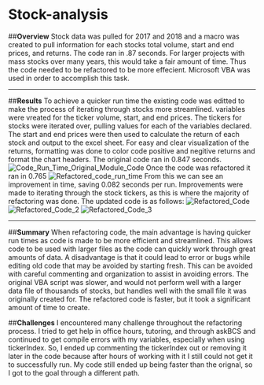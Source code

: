 # Stock-analysis

##**Overview**
Stock data was pulled for 2017 and 2018 and a macro was created to pull information for each stocks total volume, start and end prices, and returns. The code ran in .87 seconds. For larger projects with mass stocks over many years, this would take a fair amount of time. Thus the code needed to be refactored to be more effecient. Microsoft VBA was used in order to accomplish this task.

-------------------------------------------------------------------------------------------------------------------------------------------------------------------------

##**Results**
To achieve a quicker run time the existing code was editted to make the process of iterating through stocks more streamlined. variables were vreated for the ticker volume, start, and end prices. The tickers for stocks were iterated over, pulling values for each of the variables declared. The start and end prices were then used to calculate the return of each stock and output to the excel sheet. For easy and clear visualization of the returns, formatting was done to color code positive and negitive returns and format the chart headers. 
The original code ran in 0.847 seconds. ![Code_Run_Time_Original_Module_Code](https://user-images.githubusercontent.com/100040705/160252069-e0881806-7616-4cf5-a151-08ea3499686a.png)
Once the code was refactored it ran in 0.765
![Refactored_code_run_time](https://user-images.githubusercontent.com/100040705/160252232-d3bab437-300d-4f05-b77f-395c59756fa1.png)
From this we can see an improvement in time, saving 0.082 seconds per run. Improvements were made to iterating through the stock tickers, as this is where the majority of refactoring was done. The updated code is as follows:
![Refactored_Code](https://user-images.githubusercontent.com/100040705/160252314-0b0205c5-903a-4070-aa03-3a409919679d.png)
![Refactored_Code_2](https://user-images.githubusercontent.com/100040705/160252315-f723c9ac-fb40-452a-84e3-eaef4154db2a.png)
![Refactored_Code_3](https://user-images.githubusercontent.com/100040705/160252317-37d3add3-c5fd-496e-8d07-46e2810683ab.png)

-------------------------------------------------------------------------------------------------------------------------------------------------------------------------

##**Summary**
When refactoring code, the main advantage is having quicker run times as code is made to be more efficient and streamlined. This allows code to be used with larger files as the code can quickly work through great amounts of data. A disadvantage is that it could lead to error or bugs while editing old code that may be avoided by starting fresh. This can be avoided with careful commenting and organization to assist in avoiding errors. 
The original VBA script was slower, and would not perform well with a larger data file of thousands of stocks, but handles well with the small file it was originally created for. The refactored code is faster, but it took a significant amount of time to create.

##**Challenges**
I encountered many challenge throughout the refactoring process. I tried to get help in office hours, tutoring, and through askBCS and continued to get compile errors with my variables, especially when using tickerIndex. So, I ended up commenting the tickerIndex out or removing it later in the code because after hours of working with it I still could not get it to successfully run. My code still ended up being faster than the orignal, so I got to the goal through a different path. 
